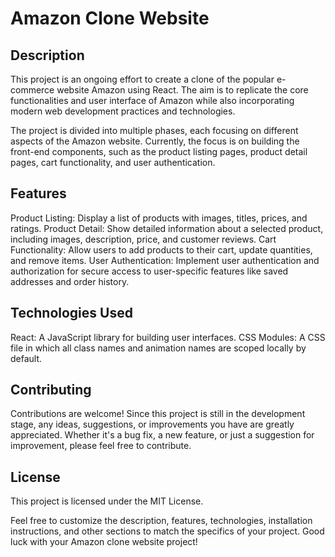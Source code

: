 # Amazon Clone Website
## Description
This project is an ongoing effort to create a clone of the popular e-commerce website Amazon using React. The aim is to replicate the core functionalities and user interface of Amazon while also incorporating modern web development practices and technologies.

The project is divided into multiple phases, each focusing on different aspects of the Amazon website. Currently, the focus is on building the front-end components, such as the product listing pages, product detail pages, cart functionality, and user authentication.

## Features
Product Listing: Display a list of products with images, titles, prices, and ratings.
Product Detail: Show detailed information about a selected product, including images, description, price, and customer reviews.
Cart Functionality: Allow users to add products to their cart, update quantities, and remove items.
User Authentication: Implement user authentication and authorization for secure access to user-specific features like saved addresses and order history.
## Technologies Used
React: A JavaScript library for building user interfaces.
CSS Modules: A CSS file in which all class names and animation names are scoped locally by default.

## Contributing
Contributions are welcome! Since this project is still in the development stage, any ideas, suggestions, or improvements you have are greatly appreciated. Whether it's a bug fix, a new feature, or just a suggestion for improvement, please feel free to contribute.

## License
This project is licensed under the MIT License.

Feel free to customize the description, features, technologies, installation instructions, and other sections to match the specifics of your project. Good luck with your Amazon clone website project!
